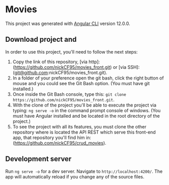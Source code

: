 # Movies

This project was generated with [Angular CLI](https://github.com/angular/angular-cli) version 12.0.0.

## Download project and 
In order to use this project, you'll need to follow the next steps:
1. Copy the link of this repository, [via http]:(https://github.com/nickCF95/movies_front.git) or [via SSH]:(git@github.com:nickCF95/movies_front.git).
2. In a folder of your preference open the git bash, click the right button of mouse and you could see the Git Bash option. (You must have git installed.)
3. Once inside the Git Bash console, type this: `git clone https://github.com/nickCF95/movies_front.git`.
4. With the clone of the project you'll be able to execute the project via typing: `ng serve -o` in the command prompt console of windows. (You must have Angular installed and be located in the root directory of the project.)
5. To see the project with all its features, you must clone the other repository where is located the API REST which serve this front-end app, that repository you'll find him in: (https://github.com/nickCF95/crud_movies).


## Development server

Run `ng serve -o` for a dev server. Navigate to `http://localhost:4200/`. The app will automatically reload if you change any of the source files.

